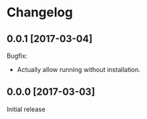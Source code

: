 Changelog
=========



## 0.0.1 [2017-03-04]
Bugfix:
  - Actually allow running without installation.

## 0.0.0 [2017-03-03]
Initial release
